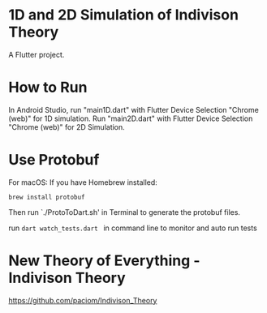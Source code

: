# 1D and 2D Simulation of Indivison Theory

A Flutter project.

# How to Run

In Android Studio, run "main1D.dart" with Flutter Device Selection "Chrome (web)" for 1D simulation.
Run "main2D.dart" with Flutter Device Selection "Chrome (web)" for 2D Simulation.

# Use Protobuf

For macOS:
If you have Homebrew installed:

`brew install protobuf`

Then run `./ProtoToDart.sh' in Terminal to generate the protobuf files.

run `dart watch_tests.dart ` in command line to monitor and auto run tests


# New Theory of Everything - Indivison Theory
https://github.com/paciom/Indivison_Theory
